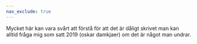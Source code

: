 ```yaml
---
nav_exclude: true
---
```


Mycket här kan vara svårt att förstå för att det är dåligt skrivet man kan alltid fråga mig som satt 2019 (oskar damkjaer) om det är något man undrar.

